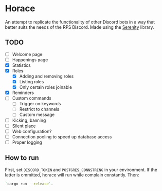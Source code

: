 # Horace

An attempt to replicate the functionality of other Discord bots in a way that better suits the needs of the RPS Discord. Made using the [Serenity](https://crates.io/crates/serenity) library.

## TODO

- [ ] Welcome page
- [ ] Happenings page
- [x] Statistics
- [x] Roles
    - [x] Adding and removing roles
    - [x] Listing roles
    - [x] Only certain roles joinable
- [x] Reminders
- [ ] Custom commands
    - [ ] Trigger on keywords
    - [ ] Restrict to channels
    - [ ] Custom message
- [ ] Kicking, banning
- [ ] Silent place
- [ ] Web configuration?
- [ ] Connection pooling to speed up database access
- [ ] Proper logging

## How to run

First, set `DISCORD_TOKEN` and `POSTGRES_CONNSTRING` in your environment. If the latter is ommitted,
horace will run while complain constantly. Then:

```sh
`cargo run --release`.
```
